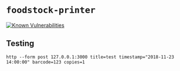 # `foodstock-printer`

[![Known Vulnerabilities](https://snyk.io/test/github/limenet/foodstock-printer/badge.svg)](https://snyk.io/test/github/limenet/foodstock-printer)

## Testing

`http --form post 127.0.0.1:3000 title=test timestamp="2018-11-23 14:00:00" barcode=123 copies=1`
